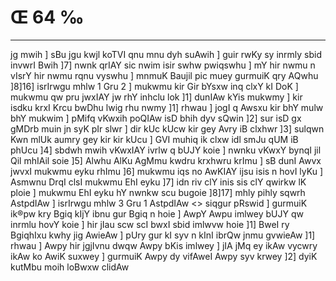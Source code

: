 # Œ 64 ‰
---
jg mwih ] sBu jgu kwjl koTVI qnu mnu dyh suAwih ] guir rwKy sy
inrmly sbid invwrI Bwih ]7] nwnk qrIAY sic nwim isir swhw
pwiqswhu ] mY hir nwmu n vIsrY hir nwmu rqnu vyswhu ] mnmuK Baujil
pic muey gurmuiK qry AQwhu ]8]16] isrIrwgu mhlw 1 Gru 2 ] mukwmu
kir Gir bYsxw inq clxY kI DoK ] mukwmu qw pru jwxIAY jw rhY inhclu
lok ]1] dunIAw kYis mukwmy ] kir isdku krxI Krcu bwDhu lwig rhu nwmy
]1] rhwau ] jogI q Awsxu kir bhY mulw bhY mukwim ] pMifq vKwxih
poQIAw isD bhih dyv sQwin ]2] sur isD gx gMDrb muin jn syK pIr
slwr ] dir kUc kUcw kir gey Avry iB clxhwr ]3] sulqwn Kwn mlUk
aumry gey kir kir kUcu ] GVI muhiq ik clxw idl smJu qUM iB phUcu ]4]
sbdwh mwih vKwxIAY ivrlw q bUJY koie ] nwnku vKwxY bynqI jil Qil
mhIAil soie ]5] Alwhu AlKu AgMmu kwdru krxhwru krImu ] sB dunI
Awvx jwvxI mukwmu eyku rhImu ]6] mukwmu iqs no AwKIAY ijsu isis n hovI
lyKu ] Asmwnu DrqI clsI mukwmu EhI eyku ]7] idn riv clY inis sis
clY qwirkw lK ploie ] mukwmu EhI eyku hY nwnkw scu bugoie ]8]17]
mhly pihly sqwrh AstpdIAw ]
isrIrwgu mhlw 3 Gru 1 AstpdIAw
<> siqgur pRswid ]
gurmuiK ik®pw kry Bgiq kIjY ibnu gur Bgiq n hoie ] AwpY Awpu
imlwey bUJY qw inrmlu hovY koie ] hir jIau scw scI bwxI sbid imlwvw
hoie ]1] BweI ry BgiqhIxu kwhy jig AwieAw ] pUry gur kI syv n kInI
ibrQw jnmu gvwieAw ]1] rhwau ] Awpy hir jgjIvnu dwqw Awpy bKis
imlwey ] jIA jMq ey ikAw vycwry ikAw ko AwiK suxwey ] gurmuiK Awpy dy
vifAweI Awpy syv krwey ]2] dyiK kutMbu moih loBwxw clidAw
####
